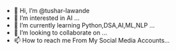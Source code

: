 - 👋 Hi, I’m @tushar-lawande
- 👀 I’m interested in AI ...
- 🌱 I’m currently learning Python,DSA,AI,ML,NLP ...
- 💞️ I’m looking to collaborate on ...
- 📫 How to reach me From My Social Media Accounts...

<!---
tushar-lawande/tushar-lawande is a ✨ special ✨ repository because its `README.md` (this file) appears on your GitHub profile.
You can click the Preview link to take a look at your changes.
--->
